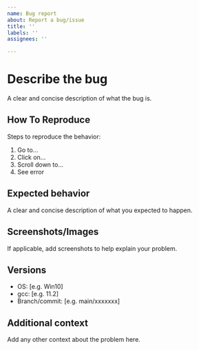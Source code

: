 ```yaml
---
name: Bug report
about: Report a bug/issue
title: ''
labels: ''
assignees: ''

---
```


# Describe the bug
A clear and concise description of what the bug is.

## How To Reproduce
Steps to reproduce the behavior:
1. Go to...
2. Click on...
3. Scroll down to...
4. See error

## Expected behavior
A clear and concise description of what you expected to happen.

## Screenshots/Images
If applicable, add screenshots to help explain your problem.

## Versions
 - OS: [e.g. Win10]
 - gcc: [e.g. 11.2]
 - Branch/commit: [e.g. main/xxxxxxx]

## Additional context
Add any other context about the problem here.
